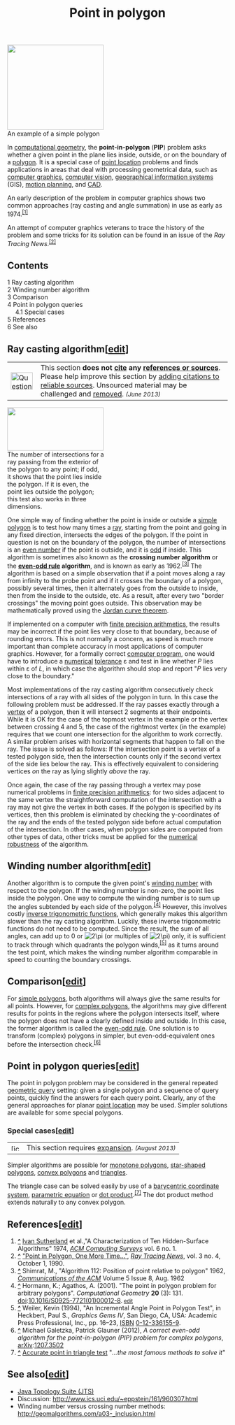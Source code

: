 ﻿---
lastrevid: 633600350
pageid: 504484
canonicalurl: http://en.wikipedia.org/wiki/Point_in_polygon
title: Point in polygon
editurl: http://en.wikipedia.org/w/index.php?title=Point_in_polygon&action=edit
length: 7963
contentmodel: wikitext
pagelanguage: en
touched: 2015-02-14T13:05:20Z
ns: 0
fullurl: http://en.wikipedia.org/wiki/Point_in_polygon
---

<div class="thumb tright"><div class="thumbinner" style="width:222px;"><a href="/wiki/File:Simple_polygon.svg" class="image"><img alt="" src="//upload.wikimedia.org/wikipedia/commons/thumb/8/8f/Simple_polygon.svg/220px-Simple_polygon.svg.png" width="220" height="195" class="thumbimage" srcset="//upload.wikimedia.org/wikipedia/commons/thumb/8/8f/Simple_polygon.svg/330px-Simple_polygon.svg.png 1.5x, //upload.wikimedia.org/wikipedia/commons/thumb/8/8f/Simple_polygon.svg/440px-Simple_polygon.svg.png 2x" data-file-width="588" data-file-height="521" /></a>  <div class="thumbcaption"><div class="magnify"><a href="/wiki/File:Simple_polygon.svg" class="internal" title="Enlarge"></a></div>An example of a simple polygon</div></div></div>
<p>In <a href="/wiki/Computational_geometry" title="Computational geometry">computational geometry</a>, the <b>point-in-polygon</b> (<b>PIP</b>) problem asks whether a given point in the plane lies inside, outside, or on the boundary of a <a href="/wiki/Polygon" title="Polygon">polygon</a>. It is a special case of <a href="/wiki/Point_location" title="Point location">point location</a> problems and finds applications in areas that deal with processing geometrical data, such as <a href="/wiki/Computer_graphics" title="Computer graphics">computer graphics</a>, <a href="/wiki/Computer_vision" title="Computer vision">computer vision</a>, <a href="/wiki/Geographic_information_system" title="Geographic information system">geographical information systems</a> (GIS), <a href="/wiki/Motion_planning" title="Motion planning">motion planning</a>, and <a href="/wiki/CAD" title="CAD" class="mw-redirect">CAD</a>.
</p><p>An early description of the problem in computer graphics shows two common approaches (ray casting and angle summation) in use as early as 1974.<sup id="cite_ref-1" class="reference"><a href="#cite_note-1"><span>[</span>1<span>]</span></a></sup>
</p><p>An attempt of computer graphics veterans to trace the history of the problem and some tricks for its solution can be found in an issue of the <i>Ray Tracing News</i>.<sup id="cite_ref-2" class="reference"><a href="#cite_note-2"><span>[</span>2<span>]</span></a></sup>
</p>
<div id="toc" class="toc"><div id="toctitle"><h2>Contents</h2></div>
<ul>
<li class="toclevel-1 tocsection-1"><a href="#Ray_casting_algorithm"><span class="tocnumber">1</span> <span class="toctext">Ray casting algorithm</span></a></li>
<li class="toclevel-1 tocsection-2"><a href="#Winding_number_algorithm"><span class="tocnumber">2</span> <span class="toctext">Winding number algorithm</span></a></li>
<li class="toclevel-1 tocsection-3"><a href="#Comparison"><span class="tocnumber">3</span> <span class="toctext">Comparison</span></a></li>
<li class="toclevel-1 tocsection-4"><a href="#Point_in_polygon_queries"><span class="tocnumber">4</span> <span class="toctext">Point in polygon queries</span></a>
<ul>
<li class="toclevel-2 tocsection-5"><a href="#Special_cases"><span class="tocnumber">4.1</span> <span class="toctext">Special cases</span></a></li>
</ul>
</li>
<li class="toclevel-1 tocsection-6"><a href="#References"><span class="tocnumber">5</span> <span class="toctext">References</span></a></li>
<li class="toclevel-1 tocsection-7"><a href="#See_also"><span class="tocnumber">6</span> <span class="toctext">See also</span></a></li>
</ul>
</div>

<h2><span class="mw-headline" id="Ray_casting_algorithm">Ray casting algorithm</span><span class="mw-editsection"><span class="mw-editsection-bracket">[</span><a href="/w/index.php?title=Point_in_polygon&amp;action=edit&amp;section=1" title="Edit section: Ray casting algorithm">edit</a><span class="mw-editsection-bracket">]</span></span></h2>
<table class="metadata plainlinks ambox ambox-content ambox-Unreferenced" role="presentation"><tr><td class="mbox-image"><div style="width:52px"><a href="/wiki/File:Question_book-new.svg" class="image"><img alt="Question book-new.svg" src="//upload.wikimedia.org/wikipedia/en/thumb/9/99/Question_book-new.svg/50px-Question_book-new.svg.png" width="50" height="39" srcset="//upload.wikimedia.org/wikipedia/en/thumb/9/99/Question_book-new.svg/75px-Question_book-new.svg.png 1.5x, //upload.wikimedia.org/wikipedia/en/thumb/9/99/Question_book-new.svg/100px-Question_book-new.svg.png 2x" data-file-width="262" data-file-height="204" /></a></div></td><td class="mbox-text"><span class="mbox-text-span">This section <b>does not <a href="/wiki/Wikipedia:Citing_sources" title="Wikipedia:Citing sources">cite</a> any <a href="/wiki/Wikipedia:Verifiability" title="Wikipedia:Verifiability">references or sources</a></b>.<span class="hide-when-compact"> Please help improve this section by <a href="/wiki/Help:Introduction_to_referencing/1" title="Help:Introduction to referencing/1">adding citations to reliable sources</a>. Unsourced material may be challenged and <a href="/wiki/Wikipedia:Verifiability#Burden_of_evidence" title="Wikipedia:Verifiability">removed</a>.</span>  <small><i>(June 2013)</i></small><span class="hide-when-compact"></span></span></td></tr></table><div class="thumb tright"><div class="thumbinner" style="width:222px;"><a href="/wiki/File:RecursiveEvenPolygon.svg" class="image"><img alt="" src="//upload.wikimedia.org/wikipedia/commons/thumb/c/c9/RecursiveEvenPolygon.svg/220px-RecursiveEvenPolygon.svg.png" width="220" height="99" class="thumbimage" srcset="//upload.wikimedia.org/wikipedia/commons/thumb/c/c9/RecursiveEvenPolygon.svg/330px-RecursiveEvenPolygon.svg.png 1.5x, //upload.wikimedia.org/wikipedia/commons/thumb/c/c9/RecursiveEvenPolygon.svg/440px-RecursiveEvenPolygon.svg.png 2x" data-file-width="306" data-file-height="138" /></a>  <div class="thumbcaption"><div class="magnify"><a href="/wiki/File:RecursiveEvenPolygon.svg" class="internal" title="Enlarge"></a></div>The number of intersections for a ray passing from the exterior of the polygon to any point; if odd, it shows that the point lies inside the polygon. If it is even, the point lies outside the polygon; this test also works in three dimensions.</div></div></div>
<p>One simple way of finding whether the point is inside or outside a <a href="/wiki/Simple_polygon" title="Simple polygon">simple polygon</a> is to test how many times a <a href="/wiki/Ray_(mathematics)" title="Ray (mathematics)" class="mw-redirect">ray</a>, starting from the point and going in any fixed direction, intersects the edges of the polygon. If the point in question is not on the boundary of the polygon, the number of intersections is an <a href="/wiki/Even_number" title="Even number" class="mw-redirect">even number</a> if the point is outside, and it is <a href="/wiki/Odd_number" title="Odd number" class="mw-redirect">odd</a> if inside. This algorithm is sometimes also known as the <b>crossing number algorithm</b> or the <b><a href="/wiki/Even-odd_rule" title="Even-odd rule" class="mw-redirect">even-odd rule</a> algorithm</b>, and is known as early as 1962.<sup id="cite_ref-3" class="reference"><a href="#cite_note-3"><span>[</span>3<span>]</span></a></sup> The algorithm is based on a simple observation that if a point moves along a ray from infinity to the probe point and if it crosses the boundary of a polygon, possibly several times, then it alternately goes from the outside to inside, then from the inside to the outside, etc. As a result, after every two "border crossings" the moving point goes outside. This observation may be mathematically proved using the <a href="/wiki/Jordan_curve_theorem" title="Jordan curve theorem">Jordan curve theorem</a>.
</p><p>If implemented on a computer with <a href="/wiki/Finite_precision_arithmetics" title="Finite precision arithmetics" class="mw-redirect">finite precision arithmetics</a>, the results may be incorrect if the point lies very close to that boundary, because of rounding errors. This is not normally a concern, as speed is much more important than complete accuracy in most applications of computer graphics. However, for a formally correct <a href="/wiki/Computer_program" title="Computer program">computer program</a>, one would have to introduce a <a href="/wiki/Numerical_analysis" title="Numerical analysis">numerical</a> <a href="/wiki/Tolerance_(engineering)" title="Tolerance (engineering)" class="mw-redirect">tolerance</a> ε and test in line whether <i>P</i> lies within ε of <i>L</i>, in which case the algorithm should stop and report "<i>P</i> lies very close to the boundary."
</p><p>Most implementations of the ray casting algorithm consecutively check intersections of a ray with all sides of the polygon in turn. In this case the following problem must be addressed. If the ray passes exactly through a <a href="/wiki/Vertex_(geometry)" title="Vertex (geometry)">vertex</a> of a polygon, then it will intersect 2 segments at their endpoints. While it is OK for the case of the topmost vertex in the example or the vertex between crossing 4 and 5, the case of the rightmost vertex (in the example) requires that we count one intersection for the algorithm to work correctly. A similar problem arises with horizontal segments that happen to fall on the ray. The issue is solved as follows: If the intersection point is a vertex of a tested polygon side, then the intersection counts only if the second vertex of the side lies below the ray. This is effectively equivalent to considering vertices <i>on</i> the ray as lying slightly <i>above</i> the ray.
</p><p>Once again, the case of the ray passing through a vertex may pose numerical problems in <a href="/wiki/Finite_precision_arithmetics" title="Finite precision arithmetics" class="mw-redirect">finite precision arithmetics</a>: for two sides adjacent to the same vertex the straightforward computation of the intersection with a ray may not give the vertex in both cases. If the polygon is specified by its vertices, then this problem is eliminated by checking the y-coordinates of the ray and the ends of the tested polygon side before actual computation of the intersection. In other cases, when polygon sides are computed from other types of data, other tricks must be applied for the <a href="/w/index.php?title=Numerical_robustness&amp;action=edit&amp;redlink=1" class="new" title="Numerical robustness (page does not exist)">numerical robustness</a> of the algorithm.
</p>
<h2><span class="mw-headline" id="Winding_number_algorithm">Winding number algorithm</span><span class="mw-editsection"><span class="mw-editsection-bracket">[</span><a href="/w/index.php?title=Point_in_polygon&amp;action=edit&amp;section=2" title="Edit section: Winding number algorithm">edit</a><span class="mw-editsection-bracket">]</span></span></h2>
<p>Another algorithm is to compute the given point's <a href="/wiki/Winding_number" title="Winding number">winding number</a> with respect to the polygon. If the winding number is non-zero, the point lies inside the polygon. One way to compute the winding number is to sum up the angles subtended by each side of the polygon.<sup id="cite_ref-Hormann_4-0" class="reference"><a href="#cite_note-Hormann-4"><span>[</span>4<span>]</span></a></sup> However, this involves costly <a href="/wiki/Inverse_trigonometric_functions" title="Inverse trigonometric functions">inverse trigonometric functions</a>, which generally makes this algorithm slower than the ray casting algorithm. Luckily, these inverse trigonometric functions do not need to be computed. Since the result, the sum of all angles, can add up to 0 or <img class="mwe-math-fallback-image-inline tex" alt="2\pi" src="//upload.wikimedia.org/math/4/6/a/46a6c4d715584adb3e6681ee351d1df6.png" /> (or multiples of <img class="mwe-math-fallback-image-inline tex" alt="2\pi" src="//upload.wikimedia.org/math/4/6/a/46a6c4d715584adb3e6681ee351d1df6.png" />) only, it is sufficient to track through which quadrants the polygon winds,<sup id="cite_ref-5" class="reference"><a href="#cite_note-5"><span>[</span>5<span>]</span></a></sup> as it turns around the test point, which makes the winding number algorithm comparable in speed to counting the boundary crossings.
</p>
<h2><span class="mw-headline" id="Comparison">Comparison</span><span class="mw-editsection"><span class="mw-editsection-bracket">[</span><a href="/w/index.php?title=Point_in_polygon&amp;action=edit&amp;section=3" title="Edit section: Comparison">edit</a><span class="mw-editsection-bracket">]</span></span></h2>
<p>For <a href="/wiki/Simple_polygons" title="Simple polygons" class="mw-redirect">simple polygons</a>, both algorithms will always give the same results for all points. However, for <a href="/wiki/Complex_polygons" title="Complex polygons" class="mw-redirect">complex polygons</a>, the algorithms may give different results for points in the regions where the polygon intersects itself, where the polygon does not have a clearly defined inside and outside. In this case, the former algorithm is called the <a href="/wiki/Even-odd_rule" title="Even-odd rule" class="mw-redirect">even-odd rule</a>. One solution is to transform (complex) polygons in simpler, but even-odd-equivalent ones before the intersection check.<sup id="cite_ref-6" class="reference"><a href="#cite_note-6"><span>[</span>6<span>]</span></a></sup>
</p>
<h2><span class="mw-headline" id="Point_in_polygon_queries">Point in polygon queries</span><span class="mw-editsection"><span class="mw-editsection-bracket">[</span><a href="/w/index.php?title=Point_in_polygon&amp;action=edit&amp;section=4" title="Edit section: Point in polygon queries">edit</a><span class="mw-editsection-bracket">]</span></span></h2>
<p>The point in polygon problem may be considered in the general repeated <a href="/w/index.php?title=Geometric_query&amp;action=edit&amp;redlink=1" class="new" title="Geometric query (page does not exist)">geometric query</a> setting: given a single polygon and a sequence of query points, quickly find the answers for each query point. Clearly, any of the general approaches for planar <a href="/wiki/Point_location" title="Point location">point location</a> may be used. Simpler solutions are available for some special polygons.
</p>
<h3><span class="mw-headline" id="Special_cases">Special cases</span><span class="mw-editsection"><span class="mw-editsection-bracket">[</span><a href="/w/index.php?title=Point_in_polygon&amp;action=edit&amp;section=5" title="Edit section: Special cases">edit</a><span class="mw-editsection-bracket">]</span></span></h3>
<table class="metadata plainlinks ambox mbox-small-left ambox-content" role="presentation"><tr><td class="mbox-image"><a href="/wiki/File:Wiki_letter_w_cropped.svg" class="image"><img alt="[icon]" src="//upload.wikimedia.org/wikipedia/commons/thumb/1/1c/Wiki_letter_w_cropped.svg/20px-Wiki_letter_w_cropped.svg.png" width="20" height="14" srcset="//upload.wikimedia.org/wikipedia/commons/thumb/1/1c/Wiki_letter_w_cropped.svg/30px-Wiki_letter_w_cropped.svg.png 1.5x, //upload.wikimedia.org/wikipedia/commons/thumb/1/1c/Wiki_letter_w_cropped.svg/40px-Wiki_letter_w_cropped.svg.png 2x" data-file-width="44" data-file-height="31" /></a></td><td class="mbox-text"><span class="mbox-text-span">This section requires <a class="external text" href="//en.wikipedia.org/w/index.php?title=Point_in_polygon&amp;action=edit">expansion</a>.  <small><i>(August 2013)</i></small></span></td></tr></table>
<p>Simpler algorithms are possible for <a href="/wiki/Monotone_polygon" title="Monotone polygon">monotone polygons</a>, <a href="/wiki/Star-shaped_polygon" title="Star-shaped polygon">star-shaped polygons</a>, <a href="/wiki/Convex_polygon" title="Convex polygon" class="mw-redirect">convex polygons</a> and <a href="/wiki/Triangle" title="Triangle">triangles</a>.
</p><p>The triangle case can be solved easily by use of a <a href="/wiki/Barycentric_coordinate_system" title="Barycentric coordinate system">barycentric coordinate system</a>, <a href="/wiki/Parametric_equation" title="Parametric equation">parametric equation</a> or <a href="/wiki/Dot_product" title="Dot product">dot product</a>.<sup id="cite_ref-7" class="reference"><a href="#cite_note-7"><span>[</span>7<span>]</span></a></sup> The dot product method extends naturally to any convex polygon.
</p>
<h2><span class="mw-headline" id="References">References</span><span class="mw-editsection"><span class="mw-editsection-bracket">[</span><a href="/w/index.php?title=Point_in_polygon&amp;action=edit&amp;section=6" title="Edit section: References">edit</a><span class="mw-editsection-bracket">]</span></span></h2>
<div class="reflist" style="list-style-type: decimal;">
<ol class="references">
<li id="cite_note-1"><span class="mw-cite-backlink"><b><a href="#cite_ref-1">^</a></b></span> <span class="reference-text"><a href="/wiki/Ivan_Sutherland" title="Ivan Sutherland">Ivan Sutherland</a> et al.,"A Characterization of Ten Hidden-Surface Algorithms"  1974, <i><a href="/wiki/ACM_Computing_Surveys" title="ACM Computing Surveys">ACM Computing Surveys</a></i> vol. 6 no. 1.</span>
</li>
<li id="cite_note-2"><span class="mw-cite-backlink"><b><a href="#cite_ref-2">^</a></b></span> <span class="reference-text"><a rel="nofollow" class="external text" href="http://jedi.ks.uiuc.edu/~johns/raytracer/rtn/rtnv3n4.html#art22">"Point in Polygon, One More Time..."</a>,  <i><a href="/w/index.php?title=Ray_Tracing_News&amp;action=edit&amp;redlink=1" class="new" title="Ray Tracing News (page does not exist)">Ray Tracing News</a></i>, vol. 3 no. 4, October 1, 1990. </span>
</li>
<li id="cite_note-3"><span class="mw-cite-backlink"><b><a href="#cite_ref-3">^</a></b></span> <span class="reference-text">Shimrat, M., "Algorithm 112: Position of point relative to polygon"  1962, <i><a href="/wiki/Communications_of_the_ACM" title="Communications of the ACM">Communications of the ACM</a></i> Volume 5 Issue 8, Aug. 1962</span>
</li>
<li id="cite_note-Hormann-4"><span class="mw-cite-backlink"><b><a href="#cite_ref-Hormann_4-0">^</a></b></span> <span class="reference-text"><span class="citation journal">Hormann, K.; Agathos, A. (2001). "The point in polygon problem for arbitrary polygons". <i>Computational Geometry</i> <b>20</b> (3): 131. <a href="/wiki/Digital_object_identifier" title="Digital object identifier">doi</a>:<a rel="nofollow" class="external text" href="//dx.doi.org/10.1016%2FS0925-7721%2801%2900012-8">10.1016/S0925-7721(01)00012-8</a>.</span><span title="ctx_ver=Z39.88-2004&amp;rfr_id=info%3Asid%2Fen.wikipedia.org%3APoint+in+polygon&amp;rft.atitle=The+point+in+polygon+problem+for+arbitrary+polygons&amp;rft.au=Agathos%2C+A.&amp;rft.aufirst=K.&amp;rft.au=Hormann%2C+K.&amp;rft.aulast=Hormann&amp;rft.date=2001&amp;rft.genre=article&amp;rft_id=info%3Adoi%2F10.1016%2FS0925-7721%2801%2900012-8&amp;rft.issue=3&amp;rft.jtitle=Computational+Geometry&amp;rft.pages=131&amp;rft_val_fmt=info%3Aofi%2Ffmt%3Akev%3Amtx%3Ajournal&amp;rft.volume=20" class="Z3988"><span style="display:none;">&#160;</span></span><span class="plainlinks noprint" style="font-size:smaller"> <a class="external text" href="//en.wikipedia.org/w/index.php?title=Template:Cite_doi/10.1016.2FS0925-7721.2801.2900012-8&amp;action=edit&amp;editintro=Template:Cite_doi/editintro2">edit</a></span></span>
</li>
<li id="cite_note-5"><span class="mw-cite-backlink"><b><a href="#cite_ref-5">^</a></b></span> <span class="reference-text"><span id="CITEREFWeiler1994" class="citation">Weiler, Kevin (1994), "An Incremental Angle Point in Polygon Test",  in Heckbert, Paul S., <i>Graphics Gems IV</i>, San Diego, CA, USA: Academic Press Professional, Inc., pp.&#160;16–23, <a href="/wiki/International_Standard_Book_Number" title="International Standard Book Number">ISBN</a>&#160;<a href="/wiki/Special:BookSources/0-12-336155-9" title="Special:BookSources/0-12-336155-9">0-12-336155-9</a></span><span title="ctx_ver=Z39.88-2004&amp;rfr_id=info%3Asid%2Fen.wikipedia.org%3APoint+in+polygon&amp;rft.atitle=An+Incremental+Angle+Point+in+Polygon+Test&amp;rft.aufirst=Kevin&amp;rft.aulast=Weiler&amp;rft.au=Weiler%2C+Kevin&amp;rft.btitle=Graphics+Gems+IV&amp;rft.date=1994&amp;rft.genre=bookitem&amp;rft.isbn=0-12-336155-9&amp;rft.pages=16-23&amp;rft.place=San+Diego%2C+CA%2C+USA&amp;rft.pub=Academic+Press+Professional%2C+Inc.&amp;rft_val_fmt=info%3Aofi%2Ffmt%3Akev%3Amtx%3Abook" class="Z3988"><span style="display:none;">&#160;</span></span>.</span>
</li>
<li id="cite_note-6"><span class="mw-cite-backlink"><b><a href="#cite_ref-6">^</a></b></span> <span class="reference-text"><span id="CITEREFMichael_Galetzka.2C_Patrick_Glauner2012" class="citation">Michael Galetzka, Patrick Glauner (2012), <i>A correct even-odd algorithm for the point-in-polygon (PIP) problem for complex polygons</i>, <a href="/wiki/ArXiv" title="ArXiv">arXiv</a>:<a rel="nofollow" class="external text" href="//arxiv.org/abs/1207.3502">1207.3502</a></span><span title="ctx_ver=Z39.88-2004&amp;rfr_id=info%3Asid%2Fen.wikipedia.org%3APoint+in+polygon&amp;rft.aulast=Michael+Galetzka%2C+Patrick+Glauner&amp;rft.au=Michael+Galetzka%2C+Patrick+Glauner&amp;rft.btitle=A+correct+even-odd+algorithm+for+the+point-in-polygon+%28PIP%29+problem+for+complex+polygons&amp;rft.date=2012&amp;rft.genre=book&amp;rft_id=info%3Aarxiv%2F1207.3502&amp;rft_val_fmt=info%3Aofi%2Ffmt%3Akev%3Amtx%3Abook" class="Z3988"><span style="display:none;">&#160;</span></span> </span>
</li>
<li id="cite_note-7"><span class="mw-cite-backlink"><b><a href="#cite_ref-7">^</a></b></span> <span class="reference-text"><a rel="nofollow" class="external text" href="http://totologic.blogspot.fr/2014/01/accurate-point-in-triangle-test.html">Accurate point in triangle test</a> "<i>...the most famous methods to solve it</i>"</span>
</li>
</ol></div>
<h2><span class="mw-headline" id="See_also">See also</span><span class="mw-editsection"><span class="mw-editsection-bracket">[</span><a href="/w/index.php?title=Point_in_polygon&amp;action=edit&amp;section=7" title="Edit section: See also">edit</a><span class="mw-editsection-bracket">]</span></span></h2>
<ul><li> <a href="/wiki/JTS_Topology_Suite" title="JTS Topology Suite">Java Topology Suite (JTS)</a></li>
<li> Discussion: <a rel="nofollow" class="external free" href="http://www.ics.uci.edu/~eppstein/161/960307.html">http://www.ics.uci.edu/~eppstein/161/960307.html</a></li>
<li> Winding number versus crossing number methods: <a rel="nofollow" class="external free" href="http://geomalgorithms.com/a03-_inclusion.html">http://geomalgorithms.com/a03-_inclusion.html</a></li></ul>
